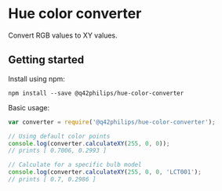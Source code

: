# Hue color converter
Convert RGB values to XY values.

## Getting started
Install using npm:
```
npm install --save @q42philips/hue-color-converter
```

Basic usage:
``` javascript
var converter = require('@q42philips/hue-color-converter');

// Using default color points
console.log(converter.calculateXY(255, 0, 0));
// prints [ 0.7006, 0.2993 ]

// Calculate for a specific bulb model
console.log(converter.calculateXY(255, 0, 0, 'LCT001');
// prints [ 0.7, 0.2986 ]
```